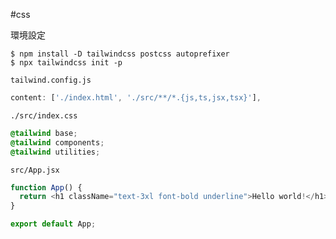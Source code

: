 #css

環境設定
```terminal
$ npm install -D tailwindcss postcss autoprefixer
$ npx tailwindcss init -p
```

`tailwind.config.js`
```javaScript
content: ['./index.html', './src/**/*.{js,ts,jsx,tsx}'],
```

`./src/index.css`
```css
@tailwind base;
@tailwind components;
@tailwind utilities;
```

`src/App.jsx`
```JavaScript
function App() {
  return <h1 className="text-3xl font-bold underline">Hello world!</h1>;
}

export default App;
```

